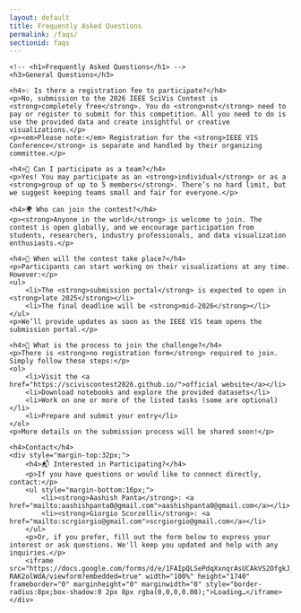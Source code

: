 ```yaml
---
layout: default
title: Frequently Asked Questions
permalink: /faqs/
sectionid: faqs
---
```


<div class="container">

    <!-- <h1>Frequently Asked Questions</h1> -->
    <h3>General Questions</h3>

    <h4>💡 Is there a registration fee to participate?</h4>
    <p>No, submission to the 2026 IEEE SciVis Contest is <strong>completely free</strong>. You do <strong>not</strong> need to pay or register to submit for this competition. All you need to do is use the provided data and create insightful or creative visualizations.</p>
    <p><em>Please note:</em> Registration for the <strong>IEEE VIS Conference</strong> is separate and handled by their organizing committee.</p>

    <h4>👥 Can I participate as a team?</h4>
    <p>Yes! You may participate as an <strong>individual</strong> or as a <strong>group of up to 5 members</strong>. There’s no hard limit, but we suggest keeping teams small and fair for everyone.</p>

    <h4>🌍 Who can join the contest?</h4>
    <p><strong>Anyone in the world</strong> is welcome to join. The contest is open globally, and we encourage participation from students, researchers, industry professionals, and data visualization enthusiasts.</p>

    <h4>📅 When will the contest take place?</h4>
    <p>Participants can start working on their visualizations at any time. However:</p>
    <ul>
        <li>The <strong>submission portal</strong> is expected to open in <strong>late 2025</strong></li>
        <li>The final deadline will be <strong>mid-2026</strong></li>
    </ul>
    <p>We’ll provide updates as soon as the IEEE VIS team opens the submission portal.</p>

    <h4>📝 What is the process to join the challenge?</h4>
    <p>There is <strong>no registration form</strong> required to join. Simply follow these steps:</p>
    <ol>
        <li>Visit the <a href="https://sciviscontest2026.github.io/">official website</a></li>
        <li>Download notebooks and explore the provided datasets</li>
        <li>Work on one or more of the listed tasks (some are optional)</li>
        <li>Prepare and submit your entry</li>
    </ol>
    <p>More details on the submission process will be shared soon!</p>

    <h4>Contact</h4>
    <div style="margin-top:32px;">
        <h4>📬 Interested in Participating?</h4>
        <p>If you have questions or would like to connect directly, contact:</p>
        <ul style="margin-bottom:16px;">
            <li><strong>Aashish Panta</strong>: <a href="mailto:aashishpanta0@gmail.com">aashishpanta0@gmail.com</a></li>
            <li><strong>Giorgio Scorzelli</strong>: <a href="mailto:scrgiorgio@gmail.com">scrgiorgio@gmail.com</a></li>
        </ul>
        <p>Or, if you prefer, fill out the form below to express your interest or ask questions. We'll keep you updated and help with any inquiries.</p>
        <iframe src="https://docs.google.com/forms/d/e/1FAIpQLSePdqXxnqrAsUCAkVS2OfgkJ_aDZD61mYIBKGeS-RAK2olWdA/viewform?embedded=true" width="100%" height="1740" frameborder="0" marginheight="0" marginwidth="0" style="border-radius:8px;box-shadow:0 2px 8px rgba(0,0,0,0.08);">Loading…</iframe>
    </div>

</div>
